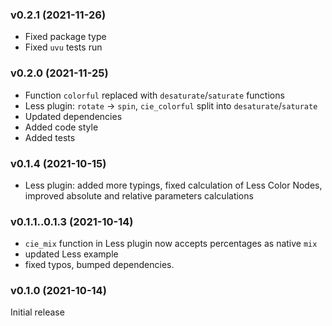 ### v0.2.1 (2021-11-26)
- Fixed package type
- Fixed `uvu` tests run

### v0.2.0 (2021-11-25)
- Function `colorful` replaced with `desaturate`/`saturate` functions
- Less plugin: `rotate` -> `spin`, `cie_colorful` split into `desaturate`/`saturate`
- Updated dependencies
- Added code style
- Added tests

### v0.1.4 (2021-10-15)
- Less plugin: added more typings, fixed calculation of Less Color Nodes, improved absolute and relative parameters calculations

### v0.1.1..0.1.3 (2021-10-14)
- `cie_mix` function in Less plugin now accepts percentages as native `mix`
- updated Less example
- fixed typos, bumped dependencies.

### v0.1.0 (2021-10-14)
Initial release
